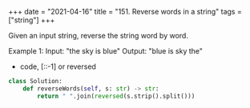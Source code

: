 +++
date = "2021-04-16"
title = "151. Reverse words in a string"
tags = ["string"]
+++


Given an input string, reverse the string word by word.
 
Example 1:
Input: "the sky is blue" Output: "blue is sky the"

- code, [::-1] or reversed
```py
class Solution:
    def reverseWords(self, s: str) -> str:
        return " ".join(reversed(s.strip().split()))
       
```
